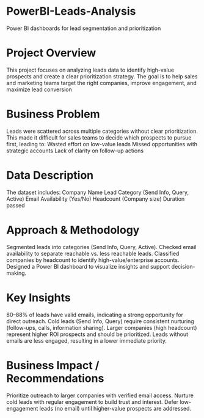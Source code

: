 # PowerBI-Leads-Analysis
Power BI dashboards for lead segmentation and prioritization
# Project Overview
This project focuses on analyzing leads data to identify high-value prospects and create a clear prioritization strategy. The goal is to help sales and marketing teams target the right companies, improve engagement, and maximize lead conversion

# Business Problem
Leads were scattered across multiple categories without clear prioritization. This made it difficult for sales teams to decide which prospects to pursue first, leading to:
Wasted effort on low-value leads
Missed opportunities with strategic accounts
Lack of clarity on follow-up actions

# Data Description
The dataset includes:
Company Name
Lead Category (Send Info, Query, Active)
Email Availability (Yes/No)
Headcount (Company size)
Duration passed 

# Approach & Methodology
Segmented leads into categories (Send Info, Query, Active).
Checked email availability to separate reachable vs. less reachable leads.
Classified companies by headcount to identify high-value/enterprise accounts.
Designed a Power BI dashboard to visualize insights and support decision-making.

# Key Insights
80–88% of leads have valid emails, indicating a strong opportunity for direct outreach.
Cold leads (Send Info, Query) require consistent nurturing (follow-ups, calls, information sharing).
Larger companies (high headcount) represent higher ROI prospects and should be prioritized.
Leads without emails are less engaged, resulting in a lower immediate priority.

# Business Impact / Recommendations
Prioritize outreach to larger companies with verified email access.
Nurture cold leads with regular engagement to build trust and interest.
 Defer low-engagement leads (no email) until higher-value prospects are addressed.

 





